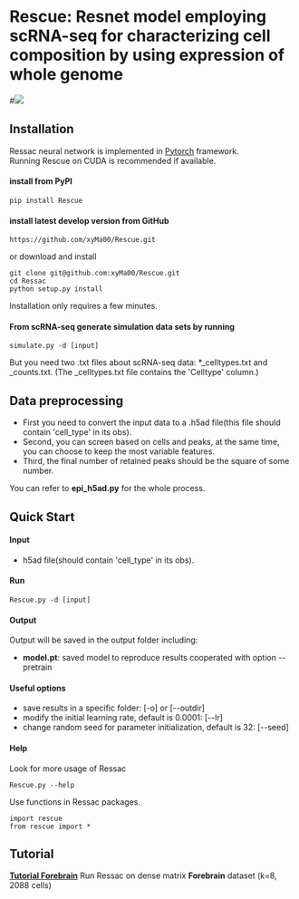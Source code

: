 # Rescue: Resnet model employing scRNA-seq for characterizing cell composition by using expression of whole genome

#![](https://github.com/xyMa00/Rescue/wiki/png/Rescue_model.png)


## Installation  

Ressac neural network is implemented in [Pytorch](https://pytorch.org/) framework.  
Running Rescue on CUDA is recommended if available.   

#### install from PyPI

    pip install Rescue

#### install latest develop version from GitHub
    https://github.com/xyMa00/Rescue.git
or download and install

	git clone git@github.com:xyMa00/Rescue.git
	cd Ressac
	python setup.py install
    
Installation only requires a few minutes. 

 #### From scRNA-seq generate simulation data sets by running 

    simulate.py -d [input]
But you need two .txt files about scRNA-seq data: *_celltypes.txt and _counts.txt.
(The _celltypes.txt file contains the 'Celltype' column.)



## Data preprocessing
* First you need to convert the input data to a .h5ad file(this file should contain 'cell_type' in its obs).
* Second, you can screen based on cells and peaks, at the same time, you can choose to keep the most variable features.
* Third, the final number of retained peaks should be the square of some number.

You can refer to **epi_h5ad.py** for the whole process.


## Quick Start

#### Input
* h5ad file(should contain 'cell_type' in its obs).

#### Run 

    Rescue.py -d [input]

#### Output
Output will be saved in the output folder including:
* **model.pt**:  saved model to reproduce results cooperated with option --pretrain


#### Useful options  
* save results in a specific folder: [-o] or [--outdir] 
* modify the initial learning rate, default is 0.0001: [--lr]  
* change random seed for parameter initialization, default is 32: [--seed]


#### Help
Look for more usage of Ressac

	Rescue.py --help 

Use functions in Ressac packages.

	import rescue
	from rescue import *

## Tutorial
**[Tutorial Forebrain](https://github.com/xyMa00/Rescue/wiki/Forebrain)**   Run Ressac on dense matrix **Forebrain** dataset (k=8, 2088 cells)
